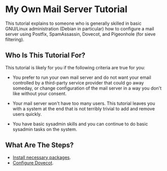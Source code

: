 # My Own Mail Server Tutorial

This tutorial explains to someone who is generally skilled in basic GNU/Linux
administration (Debian in particular) how to configure a mail server using
Postfix, SpamAssassin, Dovecot, and Pigeonhole (for sieve filtering).

## Who Is This Tutorial For?

This tutorial is likely for you if the following criteria are true for you:

* You prefer to run your own mail server and do not want your email
  controlled by a third-party service provider that could go away someday, or
  change configuration of the mail server in a way you don't like without
  your consent.

* Your mail server won't have too many users.  This tutorial leaves you with
  a system at the end that is not terribly trivial to add and remove users
  quickly.

* You have basic sysadmin skills and you can continue to do basic sysadmin
  tasks on the system.

## What Are The Steps?

+ [Install necessary packages](PackageInstallation.md).
+ [Configure Dovecot](Dovecot.md).
